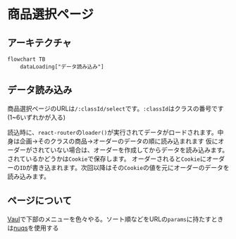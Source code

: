 # 商品選択ページ

## アーキテクチャ

```mermaid
flowchart TB
    dataLoading["データ読み込み"]
```

## データ読み込み

商品選択ページのURLは`/:classId/select`です。`:classId`はクラスの番号です(1~6いずれかが入る)

読込時に、`react-router`の`loader()`が実行されてデータがロードされます。中身は企画→そのクラスの商品→オーダーのデータの順に読み込まれます
仮にオーダーがされていない場合は、オーダーを作成してからデータを読み込みます。されているかどうかは`Cookie`で保存します。
オーダーされると`Cookie`にオーダーの`ID`が書き込まれます。次回以降はその`Cookie`の値を元にオーダーのデータを読み込みます。

## ページについて
[Vaul](https://vaul.emilkowal.ski/)で下部のメニューを色々やる。ソート順などをURLの`params`に持たすときは[nuqs](https://nuqs.47ng.com/)を使用する

